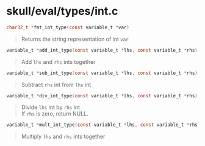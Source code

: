 # skull/eval/types/int.c

```c
char32_t *fmt_int_type(const variable_t *var)
```

> Returns the string representation of int `var`

```c
variable_t *add_int_type(const variable_t *lhs, const variable_t *rhs)
```

> Add `lhs` and `rhs` ints together

```c
variable_t *sub_int_type(const variable_t *lhs, const variable_t *rhs)
```

> Subtract `rhs` int from `lhs` int

```c
variable_t *div_int_type(const variable_t *lhs, const variable_t *rhs)
```

> Divide `lhs` int by `rhs` int
> \
> If `rhs` is zero, return NULL.

```c
variable_t *mult_int_type(const variable_t *lhs, const variable_t *rhs)
```

> Multiply `lhs` and `rhs` ints together

